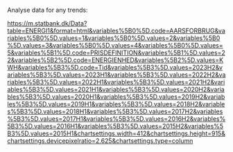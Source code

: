 Analyse data for any trends:

https://m.statbank.dk/Data?table=ENERGI1&format=html&variables%5B0%5D.code=AARSFORBRUG&variables%5B0%5D.values=1&variables%5B0%5D.values=2&variables%5B0%5D.values=3&variables%5B0%5D.values=4&variables%5B0%5D.values=5&variables%5B1%5D.code=PRISDEFINITION&variables%5B1%5D.values=22&variables%5B2%5D.code=ENERGIENHED&variables%5B2%5D.values=KWH&variables%5B3%5D.code=Tid&variables%5B3%5D.values=2023H2&variables%5B3%5D.values=2023H1&variables%5B3%5D.values=2022H2&variables%5B3%5D.values=2022H1&variables%5B3%5D.values=2021H2&variables%5B3%5D.values=2021H1&variables%5B3%5D.values=2020H2&variables%5B3%5D.values=2020H1&variables%5B3%5D.values=2019H2&variables%5B3%5D.values=2019H1&variables%5B3%5D.values=2018H2&variables%5B3%5D.values=2018H1&variables%5B3%5D.values=2017H2&variables%5B3%5D.values=2017H1&variables%5B3%5D.values=2016H2&variables%5B3%5D.values=2016H1&variables%5B3%5D.values=2015H2&variables%5B3%5D.values=2015H1&chartsettings.width=412&chartsettings.height=915&chartsettings.devicepixelratio=2.625&chartsettings.type=column